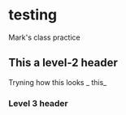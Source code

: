 # testing
Mark's class practice

## This a level-2 header

Tryning how this looks _ this_

### Level 3 header

